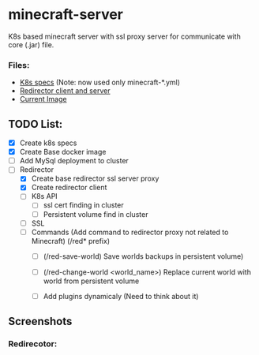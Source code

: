 # minecraft-server

K8s based minecraft server with ssl proxy server for communicate with core (.jar) file.

### Files:
* [K8s specs](https://github.com/DiMalovanyy/minecraft-server/tree/main/k8s) (Note: now used only minecraft-*.yml)
* [Redirector client and server](https://github.com/DiMalovanyy/minecraft-server/tree/main/redirector)
* [Current Image](https://hub.docker.com/layers/dmytromalovanyi/minecraft-server-core/v3/images/sha256-533fe7dc05bb5d7870122b2d8aad1316a807df590131d2d19ec6d508553fdd16?context=repo)


## TODO List:
- [x] Create k8s specs
- [x] Create Base docker image
- [ ] Add MySql deployment to cluster
- [ ] Redirector
  - [x] Create base redirector ssl server proxy
  - [x] Create redirector client
  - [ ] K8s API
    - [ ] ssl cert finding in cluster
    - [ ] Persistent volume find in cluster
  - [ ] SSL
  - [ ] Commands (Add command to redirector proxy not related to Minecraft) (/red* prefix)
    - [ ] (/red-save-world) Save worlds backups in persistent volume)
    - [ ] (/red-change-world <world_name>) Replace current world with world from persistent volume
    - [ ] Add plugins dynamicaly (Need to think about it)
    
    
## Screenshots

###  Redirecotor:
